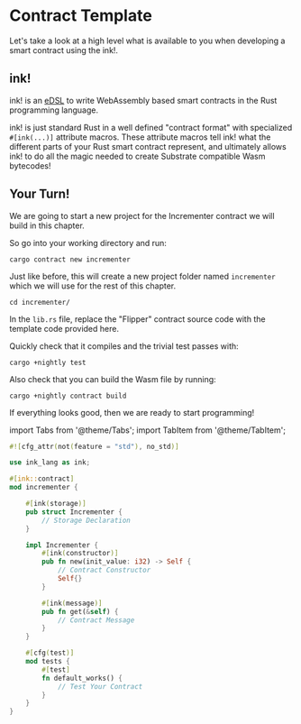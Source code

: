 # Contract Template

Let's take a look at a high level what is available to you when developing a smart contract using the ink!.

## ink! <a id="ink"></a>

ink! is an [eDSL](https://wiki.haskell.org/Embedded_domain_specific_language) to write WebAssembly based smart contracts in the Rust programming language.

ink! is just standard Rust in a well defined "contract format" with specialized `#[ink(...)]` attribute macros. These attribute macros tell ink! what the different parts of your Rust smart contract represent, and ultimately allows ink! to do all the magic needed to create Substrate compatible Wasm bytecodes!

## Your Turn! <a id="your-turn"></a>

We are going to start a new project for the Incrementer contract we will build in this chapter.

So go into your working directory and run:

```text
cargo contract new incrementer
```

Just like before, this will create a new project folder named `incrementer` which we will use for the rest of this chapter.

```text
cd incrementer/
```

In the `lib.rs` file, replace the "Flipper" contract source code with the template code provided here.

Quickly check that it compiles and the trivial test passes with:

```text
cargo +nightly test
```

Also check that you can build the Wasm file by running:

```text
cargo +nightly contract build
```

If everything looks good, then we are ready to start programming!

import Tabs from '@theme/Tabs';
import TabItem from '@theme/TabItem';

<Tabs>
<TabItem value="solution" label="✅Potential Solution">

```rust
#![cfg_attr(not(feature = "std"), no_std)]

use ink_lang as ink;

#[ink::contract]
mod incrementer {

    #[ink(storage)]
    pub struct Incrementer {
        // Storage Declaration
    }

    impl Incrementer {
        #[ink(constructor)]
        pub fn new(init_value: i32) -> Self {
            // Contract Constructor
            Self{}
        }

        #[ink(message)]
        pub fn get(&self) {
            // Contract Message
        }
    }

    #[cfg(test)]
    mod tests {
        #[test]
        fn default_works() {
            // Test Your Contract
        }
    }
}
```

</TabItem>
</Tabs>
